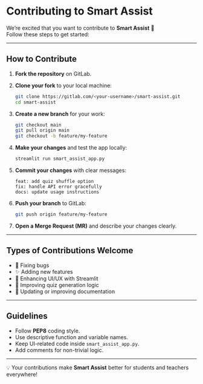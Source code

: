 
# Contributing to Smart Assist

We’re excited that you want to contribute to **Smart Assist** 🎉  
Follow these steps to get started:

---

## How to Contribute

1. **Fork the repository** on GitLab.  

2. **Clone your fork** to your local machine:
   ```bash
   git clone https://gitlab.com/<your-username>/smart-assist.git
   cd smart-assist
   ```


3. **Create a new branch** for your work:

   ```bash
   git checkout main
   git pull origin main
   git checkout -b feature/my-feature
   ```
4. **Make your changes** and test the app locally:

   ```bash
   streamlit run smart_assist_app.py
   ```
5. **Commit your changes** with clear messages:

   ```
   feat: add quiz shuffle option
   fix: handle API error gracefully
   docs: update usage instructions
   ```
6. **Push your branch** to GitLab:

   ```bash
   git push origin feature/my-feature
   ```
7. **Open a Merge Request (MR)** and describe your changes clearly.

---

## Types of Contributions Welcome

* 🐞 Fixing bugs
* ✨ Adding new features
* 🎨 Enhancing UI/UX with Streamlit
* 🧠 Improving quiz generation logic
* 📖 Updating or improving documentation

---

## Guidelines

* Follow **PEP8** coding style.
* Use descriptive function and variable names.
* Keep UI-related code inside `smart_assist_app.py`.
* Add comments for non-trivial logic.

---

💡 Your contributions make **Smart Assist** better for students and teachers everywhere!


